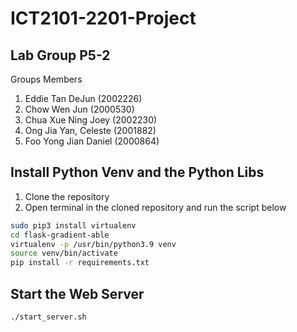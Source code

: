 # ICT2101-2201-Project

## Lab Group P5-2
Groups Members
1. Eddie Tan DeJun (2002226) 
2. Chow Wen Jun (2000530) 
3. Chua Xue Ning Joey (2002230)
4. Ong Jia Yan, Celeste (2001882)
5. Foo Yong Jian Daniel (2000864) 

## Install Python Venv and the Python Libs
1. Clone the repository
2. Open terminal in the cloned repository and run the script below
```sh
sudo pip3 install virtualenv
cd flask-gradient-able
virtualenv -p /usr/bin/python3.9 venv
source venv/bin/activate
pip install -r requirements.txt
```
## Start the Web Server
```sh
./start_server.sh
```

